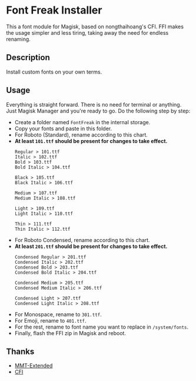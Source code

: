 # Font Freak Installer
This a font module for Magisk, based on nongthaihoang's CFI. FFI makes the usage simpler and less tiring, taking away the need for endless renaming.

## Description
Install custom fonts on your own terms.

## Usage
Everything is straight forward. There is no need for terminal or anything. Just Magisk Manager and you're ready to go.
Do the following step by step:
- Create a folder named ``FontFreak`` in the internal storage.
- Copy your fonts and paste in this folder.
- For Roboto (Standard), rename according to this chart.
- __At least ``101.ttf`` should be present for changes to take effect.__
  ```
  Regular > 101.ttf
  Italic > 102.ttf
  Bold > 103.ttf
  Bold Italic > 104.ttf

  Black > 105.ttf
  Black Italic > 106.ttf

  Medium > 107.ttf
  Medium Italic > 108.ttf

  Light > 109.ttf
  Light Italic > 110.ttf

  Thin > 111.ttf
  Thin Italic > 112.ttf
  ```
- For Roboto Condensed, rename according to this chart.
- __At least ``201.ttf`` should be present for changes to take effect.__
  ```
  Condensed Regular > 201.ttf
  Condensed Italic > 202.ttf
  Condensed Bold > 203.ttf
  Condensed Bold Italic > 204.ttf

  Condensed Medium > 205.ttf
  Condensed Medium Italic > 206.ttf

  Condensed Light > 207.ttf
  Condensed Light Italic > 208.ttf
  ```
- For Monospace, rename to ``301.ttf``.
- For Emoji, rename to ``401.ttf``.
- For the rest, rename to font name you want to replace in ```/system/fonts```.
- Finally, flash the FFI zip in Magisk and reboot.

## Thanks
- [MMT-Extended](https://github.com/Zackptg5/MMT-Extended)
- [CFI](https://github.com/nongthaihoang/custom_font_installer)
